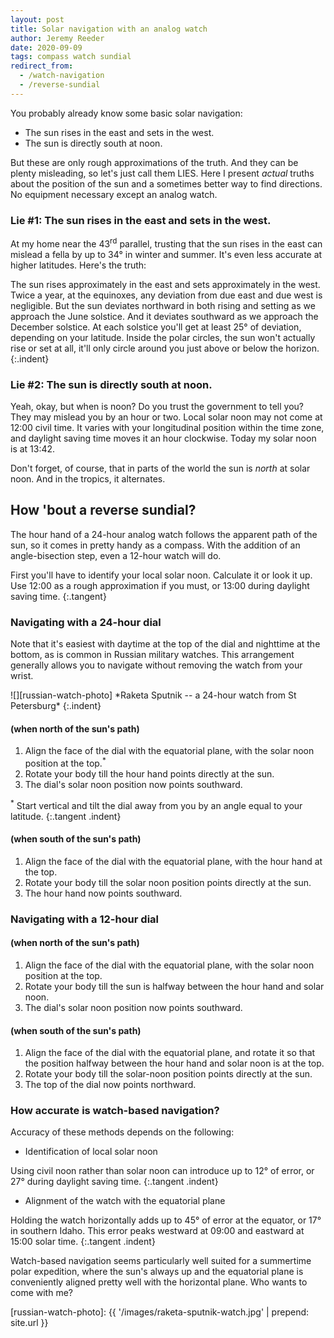 ```yaml
---
layout: post
title: Solar navigation with an analog watch
author: Jeremy Reeder
date: 2020-09-09
tags: compass watch sundial
redirect_from:
  - /watch-navigation
  - /reverse-sundial
---
```


You probably already know some basic solar navigation:
- The sun rises in the east and sets in the west.
- The sun is directly south at noon.

But these are only rough approximations of the truth. And they can be plenty
misleading, so let's just call them LIES. Here I present _actual_ truths about
the position of the sun and a sometimes better way to find directions. No
equipment necessary except an analog watch.

### Lie #1: The sun rises in the east and sets in the west.

At my home near the 43<sup>rd</sup> parallel, trusting that the sun rises in
the east can mislead a fella by up to 34° in winter and summer. It's even less
accurate at higher latitudes. Here's the truth:

The sun rises approximately in the east and sets approximately in the west.
Twice a year, at the equinoxes, any deviation from due east and due west is
negligible.  But the sun deviates northward in both rising and setting as we
approach the June solstice.  And it deviates southward as we approach the
December solstice.  At each solstice you'll get at least 25° of deviation,
depending on your latitude.  Inside the polar circles, the sun won't actually
rise or set at all, it'll only circle around you just above or below the
horizon.
{:.indent}

### Lie #2: The sun is directly south at noon.

Yeah, okay, but when is noon? Do you trust the government to tell you? They may
mislead you by an hour or two. Local solar noon may not come at 12:00 civil
time. It varies with your longitudinal position within the time zone, and
daylight saving time moves it an hour clockwise. Today my solar noon is at
13:42.

Don't forget, of course, that in parts of the world the sun is _north_ at solar
noon. And in the tropics, it alternates.

## How 'bout a reverse sundial?

The hour hand of a 24-hour analog watch follows the apparent path of the sun,
so it comes in pretty handy as a compass. With the addition of an
angle-bisection step, even a 12-hour watch will do.

First you'll have to identify your local solar noon. Calculate it or look it
up. Use 12:00 as a rough approximation if you must, or 13:00 during daylight
saving time.
{:.tangent}


### Navigating with a 24-hour dial

Note that it's easiest with daytime at the top of the dial and nighttime at the
bottom, as is common in Russian military watches. This arrangement generally
allows you to navigate without removing the watch from your wrist.

<div class="gallery" markdown="1">
![][russian-watch-photo]
*Raketa Sputnik -- a 24-hour watch from St Petersburg*
{:.indent}
</div>


#### (when north of the sun's path)
1. Align the face of the dial with the equatorial plane, with the solar noon position at the top.<sup>*</sup>
2. Rotate your body till the hour hand points directly at the sun.
3. The dial's solar noon position now points southward.

<sup>*</sup> Start vertical and tilt the dial away from you by an angle equal to your latitude.
{:.tangent .indent}

#### (when south of the sun's path)
1. Align the face of the dial with the equatorial plane, with the hour hand at the top.
2. Rotate your body till the solar noon position points directly at the sun.
3. The hour hand now points southward.

### Navigating with a 12-hour dial

#### (when north of the sun's path)
1. Align the face of the dial with the equatorial plane, with the solar noon position at the top.
2. Rotate your body till the sun is halfway between the hour hand and solar noon.
3. The dial's solar noon position now points southward.

#### (when south of the sun's path)
1. Align the face of the dial with the equatorial plane, and rotate it so that the position halfway between the hour hand and solar noon is at the top.
2. Rotate your body till the solar-noon position points directly at the sun.
3. The top of the dial now points northward.

### How accurate is watch-based navigation?

Accuracy of these methods depends on the following:

- Identification of local solar noon

Using civil noon rather than solar noon can introduce up to 12° of error, or 27°
during daylight saving time.
{:.tangent .indent}

- Alignment of the watch with the equatorial plane

Holding the watch horizontally adds up to 45° of error at the equator, or 17°
in southern Idaho. This error peaks westward at 09:00 and eastward at 15:00
solar time.
{:.tangent .indent}

Watch-based navigation seems particularly well suited for a summertime polar
expedition, where the sun's always up and the equatorial plane is conveniently
aligned pretty well with the horizontal plane. Who wants to come with me?


[russian-watch-photo]: {{ '/images/raketa-sputnik-watch.jpg' | prepend: site.url }}
